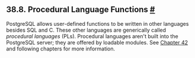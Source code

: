 ## 38.8. Procedural Language Functions [#](#XFUNC-PL)

PostgreSQL allows user-defined functions to be written in other languages besides SQL and C. These other languages are generically called *procedural languages* (PLs). Procedural languages aren't built into the PostgreSQL server; they are offered by loadable modules. See [Chapter 42](xplang "Chapter 42. Procedural Languages") and following chapters for more information.